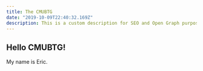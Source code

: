 ```yaml
---
title: The CMUBTG
date: "2019-10-09T22:40:32.169Z"
description: This is a custom description for SEO and Open Graph purposes, rather than the default generated excerpt. Simply add a description field to the frontmatter.
---
```


## Hello CMUBTG!

My name is Eric.